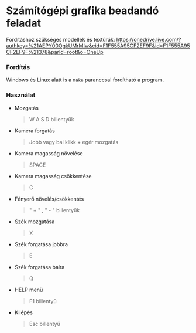 # Számítógépi grafika beadandó feladat 

Fordításhoz szükséges modellek és textúrák:
https://onedrive.live.com/?authkey=%21AEPY00OgkUMrMIw&cid=F1F555A95CF2EF9F&id=F1F555A95CF2EF9F%21378&parId=root&o=OneUp


### Fordítás

Windows és Linux alatt is a `make` paranccsal fordítható a program.

### Használat

- Mozgatás
	>W A S D billentyűk
- Kamera forgatás
	>Jobb vagy bal klikk + egér mozgatás
- Kamera magasság növelése
	>SPACE
- Kamera magasság csökkentése
	>C
- Fényerő növelés/csökkentés
	> " + " , " - " billentyűk
- Szék mozgatása
	>X
- Szék forgatása jobbra
	>E
- Szék forgatása balra
	>Q
- HELP menü
	>F1 billentyű
- Kilépés
	>Esc billentyű
